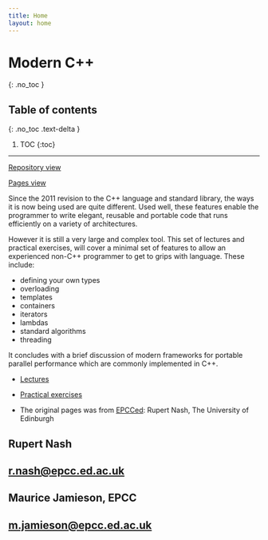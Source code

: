 ```yaml
---
title: Home
layout: home
---
```


# Modern C++ 
{: .no_toc }

## Table of contents
{: .no_toc .text-delta }

1. TOC
{:toc}

---

[Repository view](https://github.com/fum-cs/adv-prog/)

[Pages view](https://fum-cs.github.io/adv-prog)

Since the 2011 revision to the C++ language and standard library, the
ways it is now being used are quite different. Used well, these
features enable the programmer to write elegant, reusable and portable
code that runs efficiently on a variety of architectures.

However it is still a very large and complex tool. This set of
lectures and practical exercises, will cover a minimal set of features
to allow an experienced non-C++ programmer to get to grips with
language. These include:
* defining your own types
* overloading
* templates
* containers
* iterators
* lambdas
* standard algorithms
* threading

It concludes with a brief discussion of modern frameworks for portable
parallel performance which are commonly implemented in C++.

* [Lectures](lectures/)
* [Practical exercises](exercises/)

* The original pages was from [EPCCed](https://github.com/EPCCed/archer2-cpp/): Rupert Nash, The University of Edinburgh


## Rupert Nash
## r.nash@epcc.ed.ac.uk

## Maurice Jamieson, EPCC
## m.jamieson@epcc.ed.ac.uk


